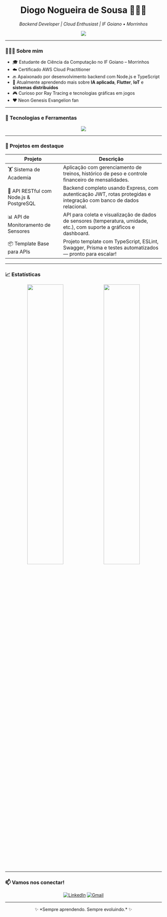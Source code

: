 <h1 align="center">Diogo Nogueira de Sousa 👨🏽‍💻</h1>
<p align="center">
  <em>Backend Developer | Cloud Enthusiast | IF Goiano • Morrinhos</em>
</p>

<p align="center">
  <img src="[https://readme-typing-svg.demolab.com/?lines=Olá,+mundo!;Seja+bem-vindo+ao+meu+GitHub!;Backend+é+a+minha+praia.;TypeScript+é+vida!&center=true&width=440&height=45&color=0fffc2&vCenter=true&size=20](https://readme-typing-svg.demolab.com/?lines=Ol%C3%A1,+mundo!;Seja+bem-vindo+ao+meu+GitHub!;Backend+%C3%A9+a+minha+praia.;TypeScript+%C3%A9+vida!&center=true&width=440&height=45&color=0fffc2&vCenter=true&size=20)" />
</p>

---

### 👨🏽‍🔧 Sobre mim

- 🎓 Estudante de Ciência da Computação no IF Goiano – Morrinhos
- ☁️ Certificado AWS Cloud Practitioner
- 🔙 Apaixonado por desenvolvimento backend com Node.js e TypeScript
- 🌱 Atualmente aprendendo mais sobre **IA aplicada**, **Flutter**, **IoT** e **sistemas distribuídos**
- 🎮 Curioso por Ray Tracing e tecnologias gráficas em jogos
- ❤️ Neon Genesis Evangelion fan

---

### 🚀 Tecnologias e Ferramentas

<div align="center">
  <img src="https://skillicons.dev/icons?i=ts,nodejs,py,express,postgres,mysql,mongodb,vue,aws,git,linux,vscode" />
</div>

---
### 📌 Projetos em destaque

| Projeto | Descrição |
|--------|------------|
| 🏋️ Sistema de Academia | Aplicação com gerenciamento de treinos, histórico de peso e controle financeiro de mensalidades. |
| 🔗 API RESTful com Node.js & PostgreSQL | Backend completo usando Express, com autenticação JWT, rotas protegidas e integração com banco de dados relacional. |
| 📊 API de Monitoramento de Sensores | API para coleta e visualização de dados de sensores (temperatura, umidade, etc.), com suporte a gráficos e dashboard. |
| 📦 Template Base para APIs | Projeto template com TypeScript, ESLint, Swagger, Prisma e testes automatizados — pronto para escalar! |


---

### 📈 Estatísticas

<p align="center">
  <img width="48%" src="https://github-readme-stats.vercel.app/api?username=DIOGO03-NS&show_icons=true&theme=radical" />
  <img width="48%" src="https://github-readme-stats.vercel.app/api/top-langs/?username=DIOGO03-NS&layout=compact&theme=radical" />
</p>

---

### 📫 Vamos nos conectar!

<p align="center">
  <a href="https://www.linkedin.com/in/diogo-nogueira-a9216a245/"><img alt="LinkedIn" src="https://img.shields.io/badge/LinkedIn-0A66C2?style=for-the-badge&logo=linkedin&logoColor=white"/></a>
  <a href="mailto:diogonogsousa@gmail.com"><img alt="Gmail" src="https://img.shields.io/badge/Gmail-EA4335?style=for-the-badge&logo=gmail&logoColor=white"/></a>
</p>

---

<p align="center">
  ✨ *Sempre aprendendo. Sempre evoluindo.* ✨
</p>

